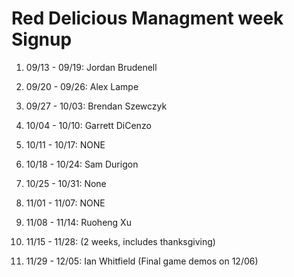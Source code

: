 # Red Delicious Managment week Signup

1. 09/13 - 09/19: Jordan Brudenell

2. 09/20 - 09/26: Alex Lampe

3. 09/27 - 10/03: Brendan Szewczyk

4. 10/04 - 10/10: Garrett DiCenzo

5. 10/11 - 10/17: NONE

6. 10/18 - 10/24: Sam Durigon

7. 10/25 - 10/31: None

8. 11/01 - 11/07: NONE

9. 11/08 - 11/14: Ruoheng Xu

10. 11/15 - 11/28: (2 weeks, includes thanksgiving)

11. 11/29 - 12/05: Ian Whitfield (Final game demos on 12/06)
